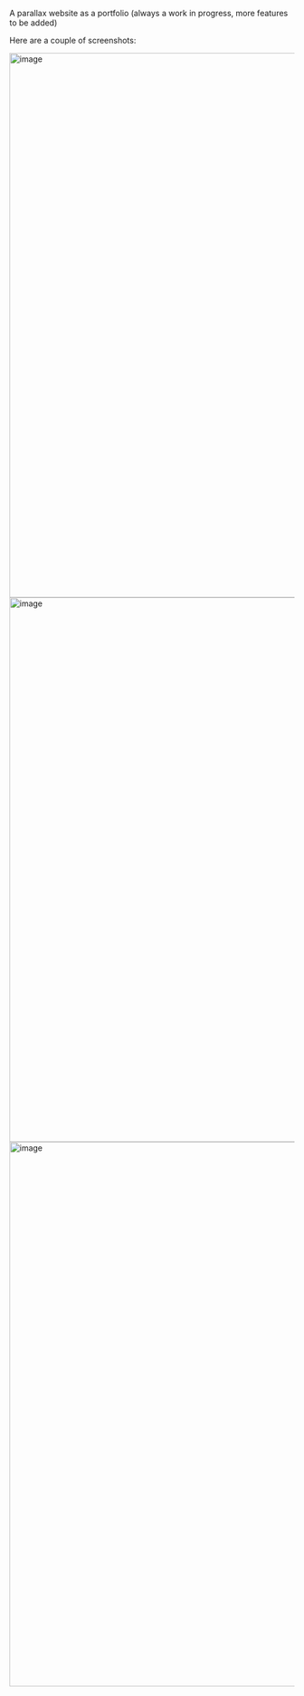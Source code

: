 A parallax website as a portfolio (always a work in progress, more features to be added)
 

Here are a couple of screenshots:

<img width="960" alt="image" src="https://github.com/bushra808/pink-city/assets/91953463/ee930aa4-a688-4ef4-83ab-8d8430ea663e">


<img width="960" alt="image" src="https://github.com/bushra808/pink-city/assets/91953463/66c7c617-be6c-440d-8d69-69157a254484">


<img width="960" alt="image" src="https://github.com/bushra808/pink-city/assets/91953463/5c8e2bc9-12ce-43f2-900d-38005e911e29">
